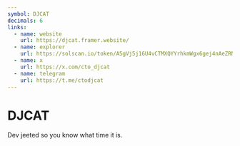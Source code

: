 ```yaml
---
symbol: DJCAT
decimals: 6
links:
  - name: website
    url: https://djcat.framer.website/
  - name: explorer
    url: https://solscan.io/token/A5gVj5j16U4vCTMXQYYrhkmWgx6gej4nAeZRNQMLUAfy
  - name: x
    url: https://x.com/cto_djcat
  - name: telegram
    url: https://t.me/ctodjcat
---
```


# DJCAT

Dev jeeted so you know what time it is.
